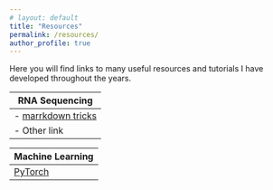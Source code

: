 ```yaml
---
# layout: default
title: "Resources"
permalink: /resources/
author_profile: true
---
```


Here you will find links to many useful resources and tutorials I have developed throughout the years. 


| RNA Sequencing |
|-----------|
| - [marrkdown tricks](https://ashleyvsch.github.io/resources/markdown-tricks/) |
| - Other link |


| Machine Learning |
|-----------|
| [PyTorch](https://ashleyvsch.github.io/fashion-mnist/PytorchFashionMNIST.html) |

